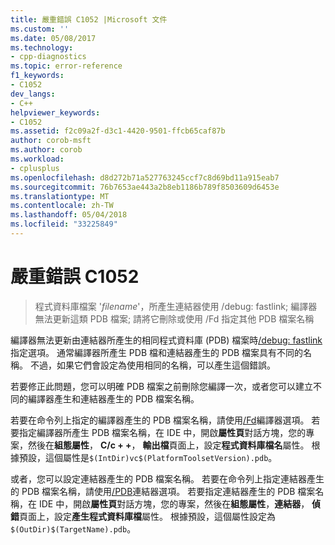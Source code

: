 ```yaml
---
title: 嚴重錯誤 C1052 |Microsoft 文件
ms.custom: ''
ms.date: 05/08/2017
ms.technology:
- cpp-diagnostics
ms.topic: error-reference
f1_keywords:
- C1052
dev_langs:
- C++
helpviewer_keywords:
- C1052
ms.assetid: f2c09a2f-d3c1-4420-9501-ffcb65caf87b
author: corob-msft
ms.author: corob
ms.workload:
- cplusplus
ms.openlocfilehash: d8d272b71a527763245ccf7c8d69bd11a915eab7
ms.sourcegitcommit: 76b7653ae443a2b8eb1186b789f8503609d6453e
ms.translationtype: MT
ms.contentlocale: zh-TW
ms.lasthandoff: 05/04/2018
ms.locfileid: "33225849"
---
```

# <a name="fatal-error-c1052"></a>嚴重錯誤 C1052

> 程式資料庫檔案 '*filename*'，所產生連結器使用 /debug: fastlink; 編譯器無法更新這類 PDB 檔案; 請將它刪除或使用 /Fd 指定其他 PDB 檔案名稱

編譯器無法更新由連結器所產生的相同程式資料庫 (PDB) 檔案時[/debug: fastlink](../../build/reference/debug-generate-debug-info.md)指定選項。 通常編譯器所產生 PDB 檔和連結器產生的 PDB 檔案具有不同的名稱。 不過，如果它們會設定為使用相同的名稱，可以產生這個錯誤。

若要修正此問題，您可以明確 PDB 檔案之前刪除您編譯一次，或者您可以建立不同的編譯器產生和連結器產生的 PDB 檔案名稱。

若要在命令列上指定的編譯器產生的 PDB 檔案名稱，請使用[/Fd](../../build/reference/fd-program-database-file-name.md)編譯器選項。 若要指定編譯器所產生 PDB 檔案名稱，在 IDE 中，開啟**屬性頁**對話方塊，您的專案，然後在**組態屬性**， **C/c + +**， **輸出檔**頁面上，設定**程式資料庫檔名**屬性。 根據預設，這個屬性是`$(IntDir)vc$(PlatformToolsetVersion).pdb`。

或者，您可以設定連結器產生的 PDB 檔案名稱。 若要在命令列上指定連結器產生的 PDB 檔案名稱，請使用[/PDB](../../build/reference/pdb-use-program-database.md)連結器選項。 若要指定連結器產生的 PDB 檔案名稱，在 IDE 中，開啟**屬性頁**對話方塊，您的專案，然後在**組態屬性**，**連結器**， **偵錯**頁面上，設定**產生程式資料庫檔**屬性。 根據預設，這個屬性設定為`$(OutDir)$(TargetName).pdb`。

